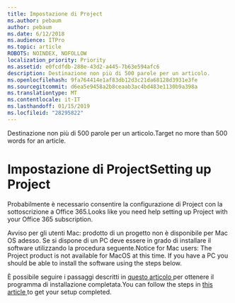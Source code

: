 ```yaml
---
title: Impostazione di Project
ms.author: pebaum
author: pebaum
ms.date: 6/12/2018
ms.audience: ITPro
ms.topic: article
ROBOTS: NOINDEX, NOFOLLOW
localization_priority: Priority
ms.assetid: e0fcdfdb-288e-43d2-a445-7b63e594afc6
description: Destinazione non più di 500 parole per un articolo.
ms.openlocfilehash: 9fa764414e1af83db12d3c21da68128d3931e3fe
ms.sourcegitcommit: d6ea5e9458a2b8ceaab3ac4bd483e1130b9a398a
ms.translationtype: MT
ms.contentlocale: it-IT
ms.lasthandoff: 01/15/2019
ms.locfileid: "28295822"
---
```

<span data-ttu-id="92e97-103">Destinazione non più di 500 parole per un articolo.</span><span class="sxs-lookup"><span data-stu-id="92e97-103">Target no more than 500 words for an article.</span></span>
  
# <a name="setting-up-project"></a><span data-ttu-id="92e97-104">Impostazione di Project</span><span class="sxs-lookup"><span data-stu-id="92e97-104">Setting up Project</span></span>

<span data-ttu-id="92e97-105">Probabilmente è necessario consentire la configurazione di Project con la sottoscrizione a Office 365.</span><span class="sxs-lookup"><span data-stu-id="92e97-105">Looks like you need help setting up Project with your Office 365 subscription.</span></span>
  
<span data-ttu-id="92e97-p101">Avviso per gli utenti Mac: prodotto di un progetto non è disponibile per Mac OS adesso. Se si dispone di un PC deve essere in grado di installare il software utilizzando la procedura seguente.</span><span class="sxs-lookup"><span data-stu-id="92e97-p101">Notice for Mac users: The Project product is not available for MacOS at this time. If you have a PC you should be able to install the software using the steps below.</span></span>
  
<span data-ttu-id="92e97-108">È possibile seguire i passaggi descritti in [questo articolo ](https://support.office.com/article/https://support.office.com/article/7059249b-d9fe-4d61-ab96-5c5bf435f281.aspx)per ottenere il programma di installazione completata.</span><span class="sxs-lookup"><span data-stu-id="92e97-108">You can follow the steps in [this article ](https://support.office.com/article/https://support.office.com/article/7059249b-d9fe-4d61-ab96-5c5bf435f281.aspx)to get your setup completed.</span></span>
  

